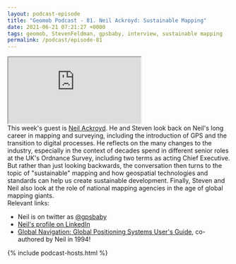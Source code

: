 ```yaml
--- 
layout: podcast-episode
title: "Geomob Podcast - 81. Neil Ackroyd: Sustainable Mapping"
date: 2021-06-21 07:21:27 +0000
tags: geomob, StevenFeldman, gpsbaby, interview, sustainable mapping
permalink: /podcast/episode-81
---
```


<iframe class="castos-iframe-player" src="https://5e2e9055a029d5-78101471.castos.com/player/486798"></iframe>

<div class="pt20">
This week's guest is <a href="https://twitter.com/gpsbaby">Neil Ackroyd</a>. He and Steven look back on Neil's long career in mapping and surveying, including the introduction of GPS and the transition to digital processes. He reflects on the many changes to the industry, especially in the context of decades spend in different senior roles at the UK's Ordnance Survey, including two terms as acting Chief Executive. But rather than just looking backwards, the conversation then turns to the topic of "sustainable" mapping and how geospatial technologies and standards can help us create sustainable development. Finally, Steven and Neil also look at the role of national mapping agencies in the age of global mapping giants.
</div>

<div class="pt20">
  Relevant links:
  <ul>
    <li class="pt10">Neil is on twitter as <a href="https://twitter.com/gpsbaby">@gpsbaby</a></li>
    <li class="pt10"><a href="https://www.linkedin.com/in/neilackroyd/">Neil's profile on LinkedIn</a></li>
    <li class="pt10"><a href="https://www.amazon.co.uk/Global-Navigation-Positioning-Systems-Users/dp/1850445176/ref=sr_1_1?dchild=1&keywords=Neil+Ackroyd&qid=1624261469&s=books&sr=1-1">Global Navigation: Global Positioning Systems User's Guide</a>, co-authored by Neil in 1994!</li>
  </ul>  
</div>

{% include podcast-hosts.html %}












